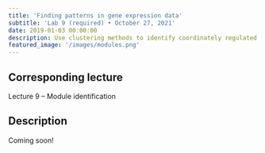 ```yaml
---
title: 'Finding patterns in gene expression data'
subtitle: 'Lab 9 (required) • October 27, 2021'
date: 2019-01-03 00:00:00
description: Use clustering methods to identify coordinately regulated genes throughout the red blood cell cycle of Plasmodium falciparum
featured_image: '/images/modules.png'
---
```


## Corresponding lecture

Lecture 9 – Module identification

## Description

Coming soon!